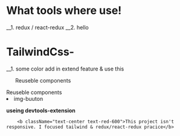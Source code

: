 # What tools where use! 
__1. redux / react-redux
__2. hello

# TailwindCss- 
__1. some color add in extend feature & use this


<ul>Reuseble components</ul>
<span>Reuseble components</span>
<li>img-buuton</li>


<b>useing devtools-extension</b>






        <b className="text-center text-red-600">This project isn't responsive. I focused tailwind & redux/react-redux pracice</b>
